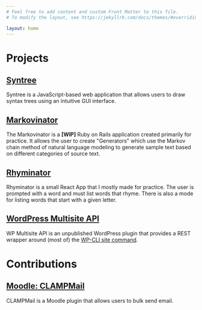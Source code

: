 ```yaml
---
# Feel free to add content and custom Front Matter to this file.
# To modify the layout, see https://jekyllrb.com/docs/themes/#overriding-theme-defaults

layout: home
---
```

# Projects

## [Syntree](https://syntree.andycodesthings.com)

Syntree is a JavaScript-based web application that allows users to draw syntax trees using an intuitive GUI interface.

## [Markovinator](https://markovinator.andycodesthings.com)

The Markovinator is a **[WIP]** Ruby on Rails application created primarily for practice. It allows the user to create "Generators" which use the Markov chain method of natural language modeling to generate sample text based on different categories of source text.

## [Rhyminator](https://rhyminator.andycodesthings.com)

Rhyminator is a small React App that I mostly made for practice. The user is prompted with a word and must list words that rhyme. There is also a mode for listing words that start with a given letter.

## [WordPress Multisite API](https://github.com/azito122/wp-multisite-api)

WP Multisite API is an unpublished WordPress plugin that provides a REST wrapper around (most of) the [WP-CLI site command](https://developer.wordpress.org/cli/commands/site/).

# Contributions

## [Moodle: CLAMPMail](/clampmail)
CLAMPMail is a Moodle plugin that allows users to bulk send email.
